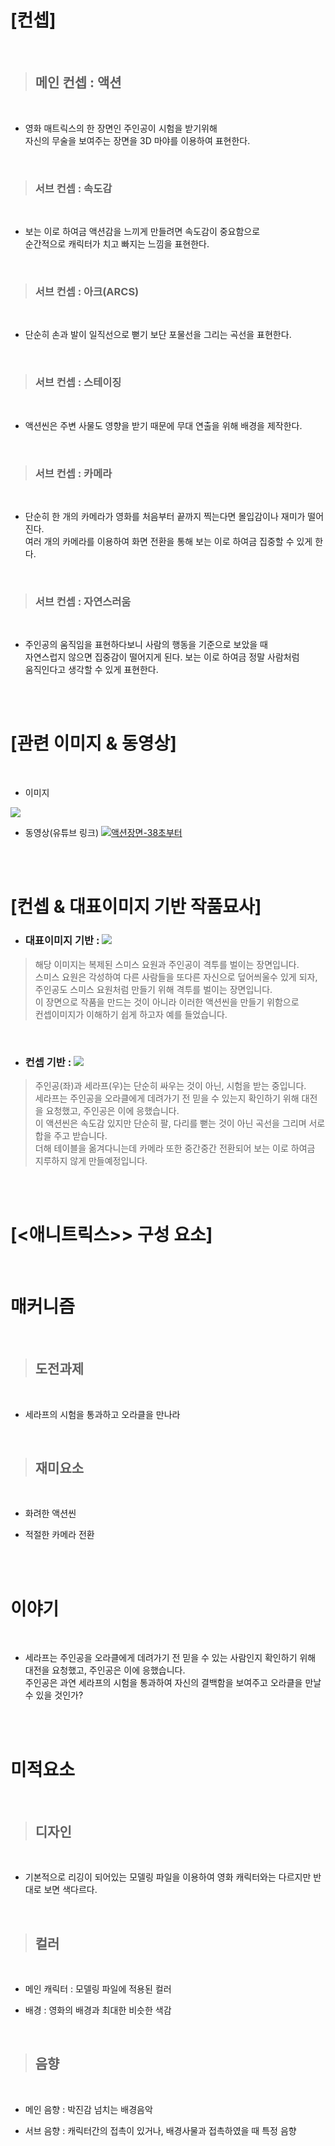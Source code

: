 # [컨셉]
<br>

> ## 메인 컨셉 : 액션

<br>

* 영화 매트릭스의 한 장면인 주인공이 시험을 받기위해  
자신의 무술을 보여주는 장면을 3D 마야를 이용하여 표현한다.

<br>

> ### 서브 컨셉 : 속도감
 
 <br>

 - 보는 이로 하여금 액션감을 느끼게 만들려면 속도감이 중요함으로  
 순간적으로 캐릭터가 치고 빠지는 느낌을 표현한다.

<br>

> ### 서브 컨셉 : 아크(ARCS)

<br>

* 단순히 손과 발이 일직선으로 뻗기 보단 포물선을 그리는 곡선을 표현한다.

<br>

> ### 서브 컨셉 : 스테이징

<br>

- 액션씬은 주변 사물도 영향을 받기 때문에 무대 연출을 위해 배경을 제작한다.

<br>

> ### 서브 컨셉 : 카메라

<br>

* 단순히 한 개의 카메라가 영화를 처음부터 끝까지 찍는다면 몰입감이나 재미가 떨어진다.  
여러 개의 카메라를 이용하여 화면 전환을 통해 보는 이로 하여금 집중할 수 있게 한다.

<br>

> ### 서브 컨셉 : 자연스러움

<br>

- 주인공의 움직임을 표현하다보니 사람의 행동을 기준으로 보았을 때  
자연스럽지 않으면 집중감이 떨어지게 된다. 보는 이로 하여금 정말 사람처럼  
움직인다고 생각할 수 있게 표현한다.


<br><br>
# [관련 이미지 & 동영상]

<br>

- 이미지  
<img src="./img/1.PNG">

<br>

* 동영상(유튜브 링크)
[![액션장면-38초부터](./img/3.PNG)](https://www.youtube.com/watch?v=eeP9X-Gy9Vk)

<br><br>

# [컨셉 & 대표이미지 기반 작품묘사]
- ### 대표이미지 기반 : <img src="./img/대표이미지.jpg">  
> 해당 이미지는 복제된 스미스 요원과 주인공이 격투를 벌이는 장면입니다.  
스미스 요원은 각성하여 다른 사람들을 또다른 자신으로 덮어씌울수 있게 되자,  
주인공도 스미스 요원처럼 만들기 위해 격투를 벌이는 장면입니다.  
이 장면으로 작품을 만드는 것이 아니라 이러한 액션씬을 만들기 위함으로  
컨셉이미지가 이해하기 쉽게 하고자 예를 들었습니다.

<br>

- ### 컨셉 기반 : <img src="./img/2.PNG">  
> 주인공(좌)과 세라프(우)는 단순히 싸우는 것이 아닌, 시험을 받는 중입니다.  
세라프는 주인공을 오라클에게 데려가기 전 믿을 수 있는지 확인하기 위해 대전을 요청했고, 주인공은 이에 응했습니다.  
이 액션씬은 속도감 있지만 단순히 팔, 다리를 뻗는 것이 아닌 곡선을 그리며 서로 합을 주고 받습니다.  
더해 테이블을 옮겨다니는데 카메라 또한 중간중간 전환되어 보는 이로 하여금 지루하지 않게 만들예정입니다.

<br><br>
# [<애니트릭스>> 구성 요소]
<br>

# 매커니즘

<br>

> ## 도전과제

<br>

* 세라프의 시험을 통과하고 오라클을 만나라

<br>

> ## 재미요소

<br>

- 화려한 액션씬
* 적절한 카메라 전환

<br><br>

# 이야기

<br>

- 세라프는 주인공을 오라클에게 데려가기 전 믿을 수 있는 사람인지 확인하기 위해 대전을 요청했고, 주인공은 이에 응했습니다.  
주인공은 과연 세라프의 시험을 통과하여 자신의 결백함을 보여주고 오라클을 만날 수 있을 것인가?

<br><br>

# 미적요소


<br>

> ## 디자인

<br>

- 기본적으로 리깅이 되어있는 모델링 파일을 이용하여 영화 캐릭터와는 다르지만 반대로 보면 색다르다.

<br>

> ## 컬러

<br>

* 메인 캐릭터 : 모델링 파일에 적용된 컬러
- 배경 : 영화의 배경과 최대한 비슷한 색감

<br>

> ## 음향

<br>

- 메인 음향 : 박진감 넘치는 배경음악
* 서브 음향 : 캐릭터간의 접촉이 있거나, 배경사물과 접촉하였을 때 특정 음향

<br>
